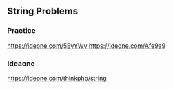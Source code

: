 ## String Problems

### Practice

https://ideone.com/5EyYWy
https://ideone.com/Afe9a9


### Ideaone

https://ideone.com/thinkphp/string
